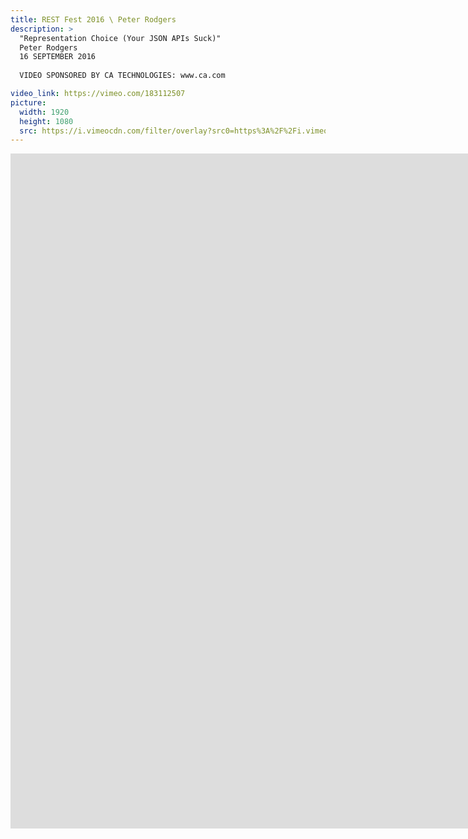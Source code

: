```yaml
---
title: REST Fest 2016 \ Peter Rodgers
description: >
  "Representation Choice (Your JSON APIs Suck)"
  Peter Rodgers
  16 SEPTEMBER 2016
  
  VIDEO SPONSORED BY CA TECHNOLOGIES: www.ca.com

video_link: https://vimeo.com/183112507
picture:
  width: 1920
  height: 1080
  src: https://i.vimeocdn.com/filter/overlay?src0=https%3A%2F%2Fi.vimeocdn.com%2Fvideo%2F592225621_1920x1080.jpg&src1=http%3A%2F%2Ff.vimeocdn.com%2Fp%2Fimages%2Fcrawler_play.png
---
```

<iframe src="https://player.vimeo.com/video/183112507?title=0&byline=0&portrait=0&badge=0&autopause=0&player_id=0" width="1920" height="1080" frameborder="0" title="REST Fest 2016 \ Peter Rodgers" webkitallowfullscreen mozallowfullscreen allowfullscreen></iframe>